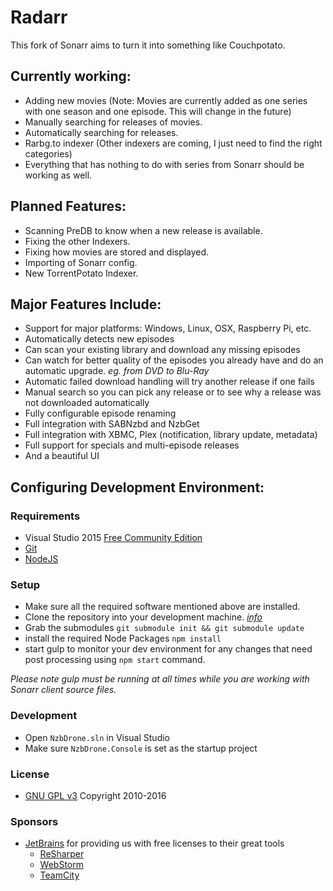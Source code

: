 # Radarr #

This fork of Sonarr aims to turn it into something like Couchpotato.

## Currently working:
* Adding new movies (Note: Movies are currently added as one series with one season and one episode. This will change in the future)
* Manually searching for releases of movies.
* Automatically searching for releases.
* Rarbg.to indexer (Other indexers are coming, I just need to find the right categories)
* Everything that has nothing to do with series from Sonarr should be working as well.

## Planned Features:
* Scanning PreDB to know when a new release is available.
* Fixing the other Indexers.
* Fixing how movies are stored and displayed.
* Importing of Sonarr config.
* New TorrentPotato Indexer.

## Major Features Include: ##

* Support for major platforms: Windows, Linux, OSX, Raspberry Pi, etc.
* Automatically detects new episodes
* Can scan your existing library and download any missing episodes
* Can watch for better quality of the episodes you already have and do an automatic upgrade. *eg. from DVD to Blu-Ray*
* Automatic failed download handling will try another release if one fails
* Manual search so you can pick any release or to see why a release was not downloaded automatically
* Fully configurable episode renaming
* Full integration with SABNzbd and NzbGet
* Full integration with XBMC, Plex (notification, library update, metadata)
* Full support for specials and multi-episode releases
* And a beautiful UI


## Configuring Development Environment: ##

### Requirements ###
- Visual Studio 2015 [Free Community Edition](https://www.visualstudio.com/en-us/products/visual-studio-community-vs.aspx)
- [Git](http://git-scm.com/downloads)
- [NodeJS](http://nodejs.org/download/)

### Setup ###

- Make sure all the required software mentioned above are installed.
- Clone the repository into your development machine. [*info*](https://help.github.com/articles/working-with-repositories)
- Grab the submodules `git submodule init && git submodule update`
- install the required Node Packages `npm install`
- start gulp to monitor your dev environment for any changes that need post processing using `npm start` command.

*Please note gulp must be running at all times while you are working with Sonarr client source files.*


### Development ###
- Open `NzbDrone.sln` in Visual Studio
- Make sure `NzbDrone.Console` is set as the startup project


### License ###
* [GNU GPL v3](http://www.gnu.org/licenses/gpl.html)
Copyright 2010-2016


### Sponsors ###
- [JetBrains](http://www.jetbrains.com/) for providing us with free licenses to their great tools
    - [ReSharper](http://www.jetbrains.com/resharper/)
    - [WebStorm](http://www.jetbrains.com/webstorm/)
    - [TeamCity](http://www.jetbrains.com/teamcity/)
